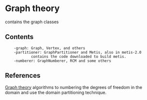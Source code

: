 # Graph theory
contains the graph classes

## Contents

        -graph: Graph, Vertex, and others
        -partitioner: GraphPartitioner and Metis, also in metis-2.0
                contains the code downloaded to build metis.
        -numberer: GraphNumberer, RCM and some others

## References
[Graph theory](https://en.wikipedia.org/wiki/Graph_theory) algorithms to numbering the degrees of freedom in the domain and use the domain partitioning technique.

